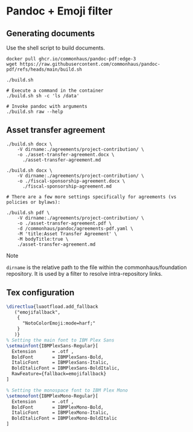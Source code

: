 # Pandoc + Emoji filter

## Generating documents

Use the shell script to build documents.

```console
docker pull ghcr.io/commonhaus/pandoc-pdf:edge-3
wget https://raw.githubusercontent.com/commonhaus/pandoc-pdf/refs/heads/main/build.sh

./build.sh

# Execute a command in the container
./build.sh sh -c 'ls /data'

# Invoke pandoc with arguments
./build.sh raw --help
```

## Asset transfer agreement

```console
./build.sh docx \
    -V dirname:./agreements/project-contribution/ \
    -o ./asset-transfer-agreement.docx \
      ./asset-transfer-agreement.md

./build.sh docx \
    -V dirname:./agreements/project-contribution/ \
    -o ./fiscal-sponsorship-agreement.docx \
      ./fiscal-sponsorship-agreement.md

# There are a few more settings specifically for agreements (vs policies or bylaws):

./build.sh pdf \
    -V dirname:./agreements/project-contribution/ \
    -o ./asset-transfer-agreement.pdf \
    -d /commonhaus/pandoc/agreements-pdf.yaml \
    -M 'title:Asset Transfer Agreement' \
    -M bodyTitle:true \
    ./asset-transfer-agreement.md
```

> [!NOTE]
> `dirname` is the relative path to the file within the commonhaus/foundation repository.
> It is used by a filter to resolve intra-repository links.

## Tex configuration

```tex
\directlua{luaotfload.add_fallback
   ("emojifallback",
    {
      "NotoColorEmoji:mode=harf;"
    }
   )}
% Setting the main font to IBM Plex Sans
\setmainfont{IBMPlexSans-Regular}[
  Extension      = .otf ,
  BoldFont       = IBMPlexSans-Bold,
  ItalicFont     = IBMPlexSans-Italic,
  BoldItalicFont = IBMPlexSans-BoldItalic,
  RawFeature={fallback=emojifallback}
]

% Setting the monospace font to IBM Plex Mono
\setmonofont{IBMPlexMono-Regular}[
  Extension      = .otf ,
  BoldFont       = IBMPlexMono-Bold,
  ItalicFont     = IBMPlexMono-Italic,
  BoldItalicFont = IBMPlexMono-BoldItalic
]
```
